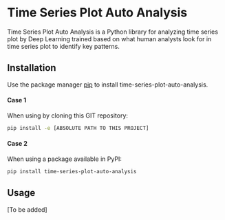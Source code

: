 # Time Series Plot Auto Analysis

Time Series Plot Auto Analysis is a Python library for analyzing time series plot by Deep Learning trained based on 
what human analysts look for in time series plot to identify key patterns. 

## Installation

Use the package manager [pip](https://pip.pypa.io/en/stable/) to install time-series-plot-auto-analysis.

#### Case 1
When using by cloning this GIT repository:
```bash
pip install -e [ABSOLUTE PATH TO THIS PROJECT]
```

#### Case 2
When using a package available in PyPI:
```bash
pip install time-series-plot-auto-analysis
```

## Usage

[To be added]
